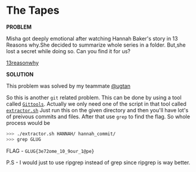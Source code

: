 # The Tapes

__PROBLEM__

Misha got deeply emotional after watching Hannah Baker's story in 13 Reasons why.She decided to summarize whole series in a folder. But,she lost a secret while doing so. Can you find it for us?

[13reasonwhy](13reasonswhy.zip)

__SOLUTION__

This problem was solved by my teammate [@ugtan](https://github.com/ugtan)

So this is another `git` related problem. This can be done by using a tool called [`Gittools`](https://github.com/internetwache/GitTools). Actually we only need one of the script in that tool called [`extractor.sh`](extractor.sh)
Just run this on the given directory and then you'll have lot's of preivous commits and files. After that use `grep` to find the flag.
So whole process would be
```bash
>>> ./extractor.sh HANNAH/ hannah_commit/
>>> grep GLUG
```

FLAG - `GLUG{3e72ome_10_9our_1@pe}`

P.S - I would just to use ripgrep instead of grep since ripgrep is way better.
